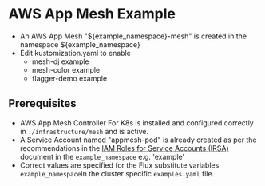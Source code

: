 # AWS App Mesh Example
* An AWS App Mesh "${example_namespace}-mesh" is created in the namespace ${example_namespace}
* Edit kustomization.yaml to enable 
    * mesh-dj example
    * mesh-color example
    * flagger-demo example

## Prerequisites
* AWS App Mesh Controller For K8s is installed and configured correctly in `./infrastructure/mesh` and is active.
* A Service Account named "appmesh-pod" is already created as per the recommendations in the [IAM Roles for Service Accounts (IRSA)](https://devcloud.swcoe.ge.com/devspace/pages/viewpage.action?pageId=1836988664#IAMRolesforServiceAccounts(IRSA)-Known_Service_AccountsKnownServiceAccounts) document in the `example_namespace` e.g. 'example'
* Correct values are specified for the Flux substitute variables `example_namespace`in the cluster specific `examples.yaml` file.